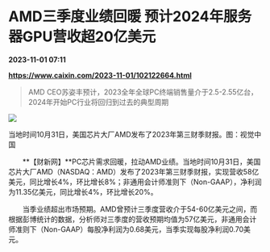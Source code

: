 # AMD三季度业绩回暖 预计2024年服务器GPU营收超20亿美元

**2023-11-01 07:11**

**https://www.caixin.com/2023-11-01/102122664.html**

> AMD CEO苏姿丰预计，2023全年全球PC终端销售量介于2.5-2.55亿台，2024年开始PC行业将回归到过去的典型周期

  

![](https://img.caixin.com/2021-07-28/1627468136444081_840_560.jpg)

当地时间10月31日，美国芯片大厂AMD发布了2023年第三财季财报。图：视觉中国

  

　　**【财新网】**PC芯片需求回暖，拉动AMD业绩。当地时间10月31日，美国芯片大厂AMD（NASDAQ：AMD）发布了2023年第三财季财报，实现营收58亿美元，同比增长4%，环比增长8%；非通用会计师准则下（Non-GAAP），净利润为11.35亿美元，同比增长4%，环比增长20%。

　　当季业绩超出市场预期。AMD曾预计三季度营收介于54-60亿美元之间，而根据彭博统计的数据，分析师对三季度的营收预期均值为57亿美元，非通用会计师准则下（Non-GAAP）每股净利润为0.68美元，当季实现每股净利润0.70美元。